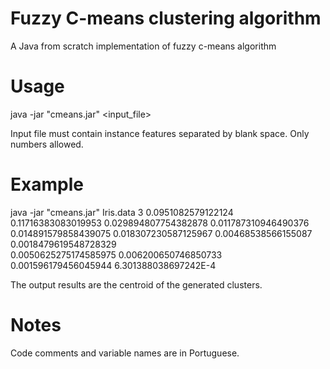 # Fuzzy C-means clustering algorithm
A Java from scratch implementation of fuzzy c-means algorithm

# Usage
java -jar "cmeans.jar" <input_file> <number of clusters>

Input file must contain instance features separated by blank space. Only numbers allowed.

# Example
java -jar "cmeans.jar" Iris.data 3
0.0951082579122124	0.11716383083019953	0.029894807754382878	0.011787310946490376	
0.014891579858439075	0.018307230587125967	0.00468538566155087	0.0018479619548728329	
0.0050625275174585975	0.006200650746850733	0.001596179456045944	6.301388038697242E-4

The output results are the centroid of the generated clusters.

# Notes
Code comments and variable names are in Portuguese.
